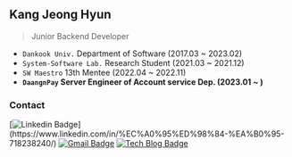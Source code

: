 ## Kang Jeong Hyun

> Junior Backend Developer

- `Dankook Univ.` Department of Software (2017.03 ~ 2023.02)
- `System-Software Lab.` Research Student (2021.03 ~ 2021.12)
- `SW Maestro` 13th Mentee (2022.04 ~ 2022.11)
- **`DaangnPay` Server Engineer of Account service Dep. (2023.01 ~ )**


### Contact

[![Linkedin Badge](https://img.shields.io/badge/-LinkedIn-blue?style=flat-square&logo=Linkedin&logoColor=white&link=[https://www.linkedin.com/in/seong-yun-byeon-8183a8113/](https://www.linkedin.com/in/%EC%A0%95%ED%98%84-%EA%B0%95-718238240/))](https://www.linkedin.com/in/%EC%A0%95%ED%98%84-%EA%B0%95-718238240/) [![Gmail Badge](https://img.shields.io/badge/Email-d14836?style=flat-square&logo=Gmail&logoColor=white&link=mailto:rilac1@naver.com)](mailto:rilac1@naver.com) [![Tech Blog Badge](http://img.shields.io/badge/-Tech%20blog-black?style=flat-square&logo=github&link=https://rilac1.github.io/)](https://rilac1.github.io/) 
